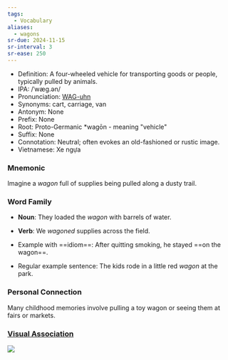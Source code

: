 ```yaml
---
tags:
  - Vocabulary
aliases:
  - wagons
sr-due: 2024-11-15
sr-interval: 3
sr-ease: 250
---
```


- Definition: A four-wheeled vehicle for transporting goods or people, typically pulled by animals.
- IPA: /ˈwæɡ.ən/
- Pronunciation: [WAG-uhn](https://www.google.com/search?q=how+to+pronounce+wagon)
- Synonyms: cart, carriage, van
- Antonym: None
- Prefix: None
- Root: Proto-Germanic *wagōn - meaning "vehicle"
- Suffix: None
- Connotation: Neutral; often evokes an old-fashioned or rustic image.
- Vietnamese: Xe ngựa

### Mnemonic

Imagine a *wagon* full of supplies being pulled along a dusty trail.

### Word Family

- **Noun**: They loaded the *wagon* with barrels of water.
- **Verb**: We *wagoned* supplies across the field.

- Example with ==idiom==: After quitting smoking, he stayed ==on the wagon==.
- Regular example sentence: The kids rode in a little red *wagon* at the park.

### Personal Connection

Many childhood memories involve pulling a toy wagon or seeing them at fairs or markets.

### [Visual Association](https://www.google.com/search?tbm=isch&q=wagon)

![](https://upload.wikimedia.org/wikipedia/commons/thumb/2/28/NarrowCoveredWagon_FEP.jpg/1200px-NarrowCoveredWagon_FEP.jpg)
